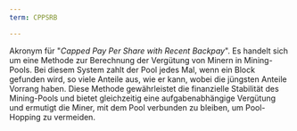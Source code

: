 ```yaml
---
term: CPPSRB

---
```

Akronym für "*Capped Pay Per Share with Recent Backpay*". Es handelt sich um eine Methode zur Berechnung der Vergütung von Minern in Mining-Pools. Bei diesem System zahlt der Pool jedes Mal, wenn ein Block gefunden wird, so viele Anteile aus, wie er kann, wobei die jüngsten Anteile Vorrang haben. Diese Methode gewährleistet die finanzielle Stabilität des Mining-Pools und bietet gleichzeitig eine aufgabenabhängige Vergütung und ermutigt die Miner, mit dem Pool verbunden zu bleiben, um Pool-Hopping zu vermeiden.